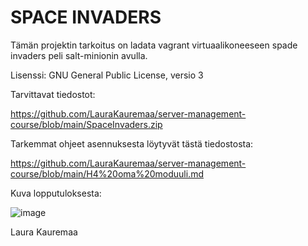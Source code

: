 # SPACE INVADERS 

Tämän projektin tarkoitus on ladata vagrant virtuaalikoneeseen spade invaders peli salt-minionin avulla.

Lisenssi: GNU General Public License, versio 3

Tarvittavat tiedostot:

https://github.com/LauraKauremaa/server-management-course/blob/main/SpaceInvaders.zip

Tarkemmat ohjeet asennuksesta löytyvät tästä tiedostosta:

https://github.com/LauraKauremaa/server-management-course/blob/main/H4%20oma%20moduuli.md 





Kuva lopputuloksesta:

![image](https://github.com/user-attachments/assets/df785c6b-3f7d-4dda-baa7-9075db857095)






Laura Kauremaa

